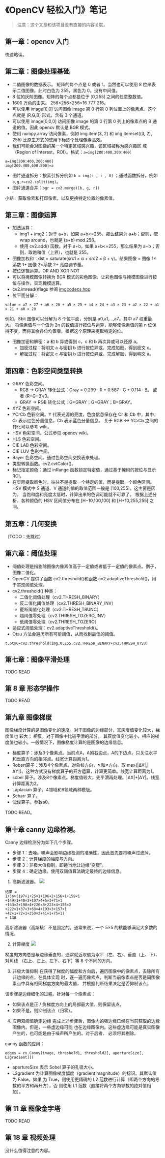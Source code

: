 # 《OpenCV 轻松入门》笔记

> 注意：这个文章和该项目没有直接的内容关联。

## 第一章：opencv 入门

快速略读。

## 第二章：图像处理基础

- 二值图像的数据表示。 矩阵的每个点是 0 或者 1。当然也可以使用 8 位来表示二值图像。此时白色为 255，黑色为 0。没有中间值。
- 8 位的灰阶图像。矩阵的每个点都是位于 [0,255] 之间的任意整数值。
- 1600 万色的由来。 256×256×256=16 777 216。
- 可以使用 image[0,0] 访问图像 image 第 0 行第 0 列位置上的像素点。这个点就是 (R,G,B) 形式，含有 3 个通道。
- 可以使用 image[0,0,0] 访问图像 image 的第 0 行第 0 列上的像素点的 B 通道的值。因此 opencv 默认是 BGR 模式。
- 使用 numpy.array 访问像素，例如 img.item(3, 2) 和 img.itemset((3, 2), 255) 比原生方式的使用下标逐个处理像素高效。
- 我们可能会对图像的某一个特定区域感兴趣，该区域被称为感兴趣区 域（Region of Interest，ROI）。格式：`a=img[200:400,200:400]`

```
a=img[200:400,200:400]
img[200:400,600:800]=a
```

- 图片通道拆分：按索引拆分例如 `b = img[: , : , 0]` ；通过函数拆分，例如 `b,g,r=cv2.split(img)`。
- 图片通道合并：`bgr = cv2.merge([b, g, r])`

小结：获取像素和打印像素，以及更换特定位置的像素值。

## 第三章：图像运算

- 加法运算：
    - img1 + img2：对于 a+b，如果 a+b<=255，那么结果为 a+b；否则，取 wrap around，也就是 (a+b) mod 256。
    - 使用 cv2.add() 函数。对于 a+b，如果 a+b<=255，那么结果为 a+b；否则，取饱和值（上界），也就是 255。
- 图像加权和：dst = saturate(src1 × α + src2 × β + γ)。结果图像 = 图像 1×系数 1+ 图像 2×系数 2+ 亮度调节量。
- 按位逻辑运算。OR AND XOR NOT
- 可以将掩模图像转换为 BGR 模式的彩色图像，让彩色图像与掩模图像进行按位与操作，实现掩模运算。
- cv2.imread()flags
  参阅 [imgcodecs.hpp](https://github.com/opencv/opencv/blob/master/modules/imgcodecs/include/opencv2/imgcodecs.hpp)
- 位平面分解：

```
value = a7 × 27 + a6 × 26 + a5 × 25 + a4 × 24 + a3 × 23 + a2 × 22 + a1 × 21 + a0 × 20
```

例如，8bit 图像可以分解为 8 个位平面，分别是 a0,a1,...,a7。其中 a7 权重最大。 将像素值与一个值为 2n 的数值进行按位与运算，能够使像素值的第 n 位保持不变，而将其余各位均置零。根据这个原理来提取特定的位。

- 图像加密和解密：a 和 b 异或得到 c，c 和 b 再次异或可以还原 a。
    - 加密过程：将明文 a 与密钥 b 进行按位异或，完成加密，得到密文 c。
    - 解密过程：将密文 c 与密钥 b 进行按位异或，完成解密，得到明文 a。

## 第四章：色彩空间类型转换

- GRAY 色彩空间。
    - RGB -> GRAY 转化公式：Gray = 0.299 · R + 0.587 · G + 0.114 · B。 或者 (R+G+B)/3。
    - GRAY -> RGB 转化公式：G=GRAY；G=GRAY；B=GRAY。
- XYZ 色彩空间。
- YCrCb 色彩空间。Y 代表光源的亮度，色度信息保存在 Cr 和 Cb 中，其中，Cr 表示红色分量信息，Cb 表示蓝色分量信息。 关于 RGB <-> YCrCb 之间的转化可以参考 wiki。
- HSV 色彩空间。公式参见 opencv wiki。
- HLS 色彩空间。
- CIE LAB 色彩空间。
- CIE LUV 色彩空间。
- Bayer 色彩空间。通过色彩空间交换表来处理。
- 类型转换函数。cv2.cvtColor()。
- 标记指定颜色：通过 inRange 函数锁定特定值，通过基于掩码的按位与显示 ROI。
- 在实际提取颜色时，往往不是提取一个特定的值，而是提取一个颜色区间。 HSV 模式中 S 通道、V 通道的值的取值范围一般是 [100,255]。这主要是因为， 当饱和度和亮度太低时，计算出来的色调可能就不可靠了。
  根据上述分析，各种颜色的 HSV 区间值分布在 [H−10,100,100] 和 [H+10,255,255] 之间。

## 第五章：几何变换

（TODO：先跳过）

## 第六章：阈值处理

- 阈值处理是指剔除图像内像素值高于一定值或者低于一定值的像素点。例子，图像二值化。
- OpenCV 提供了函数 cv2.threshold()和函数 cv2.adaptiveThreshold()，用于实现阈值处理。
- cv2.threshold() 种类：
    - 二值化阈值处理（cv2.THRESH_BINARY）
    - 反二值化阈值处理（cv2.THRESH_BINARY_INV）
    - 截断阈值化处理（cv2.THRESH_TRUNC）
    - 超阈值零处理（cv2.THRESH_TOZERO_INV）
    - 低阈值零处理（cv2.THRESH_TOZERO）
- 适应式阈值处理：cv2.adaptiveThreshold()。
- Otsu 方法会遍历所有可能阈值，从而找到最佳的阈值。

```
t,otsu=cv2.threshold(img,0,255,cv2.THRESH_BINARY+cv2.THRESH_OTSU)
```

## 第七章：图像平滑处理

TODO READ

## 第 8 章 形态学操作

TODO READ

## 第九章 图像梯度

图像梯度计算的是图像变化的速度。对于图像的边缘部分，其灰度值变化较大，梯度值也 较大； 相反，对于图像中比较平滑的部分， 其灰度值变化较小，相应的梯度值也较小。一般情况下，图像梯度计算的是图像的边缘信息。

- 梯度算子：涉及3个像素点。当前点A，A的右边点，A的下边点。只关注水平和垂直方向的相邻点。线宽计算距离为1。
- Robert算子：涉及4个像素点。对象线方向，↖和↗方向。取 max{|ΔX|,|ΔY|}。这种方式没有梯度算子的开方运算，计算更简单。线宽计算距离为1。
- sobel 算子。涉及8个像素点。梯度值较大。先平滑再处理。|ΔX|+|ΔY|。线宽计算距离为2。
- Laplacian 算子。4领域和8领域两种模版。
- Scharr 算子。
- 沈俊算子。参数a0。

TODO READ。

## 第十章 canny 边缘检测。

Canny 边缘检测分为如下几个步骤。

- 步骤 1：去噪。噪声会影响边缘检测的准确性，因此首先要将噪声过滤掉。
- 步骤 2：计算梯度的幅度与方向。
- 步骤 3：非极大值抑制，即适当地让边缘“变瘦”。
- 步骤 4：确定边缘。使用双阈值算法确定最终的边缘信息。

1. 高斯滤波器。
   ![](./assets/Snipaste_2022-10-20_22-37-26.png)

```
结果 =
1/56×(197×1+25×1+106×2+156×1+159×1
+149×1+40×3+107×4+5×3+71×1
+163×2+198×4+226×8+223×4+156×2
+222×1+37×3+68×4+193×3+157×1
+42×1+72×1+250×2+41×1+75×1)
= 138
```

高斯滤波器（高斯核）不是固定的。通常来说，一个 5×5 的核能够满足大多数的情况。

2. 计算梯度
   ![](./assets/Snipaste_2022-10-20_22-40-43.png)

梯度的方向总是与边缘垂直的，通常就近取值为水平（左、右）、垂直（上、下）、对角线 （右上、左上、左下、右下）等 8 个不同的方向。

3. 非极大值抑制 在获得了梯度的幅度和方向后，遍历图像中的像素点，去除所有非边缘的点。在具体实现 时，逐一遍历像素点，判断当前像素点是否是周围像素点中具有相同梯度方向的最大值， 并根据判断结果决定是否抑制该点。

该步骤是边缘细化的过程。针对每一个像素点：

- 如果该点是正 / 负梯度方向上的局部最大值，则保留该点。
- 如果不是，则抑制该点（归零）。

4. 应用双阈值确定边缘 完成上述步骤后，图像内的强边缘已经在当前获取的边缘图像内。但是，一些虚边缘可能 也在边缘图像内。这些虚边缘可能是真实图像产生的，也可能是由于噪声所产生的。对于后者， 必须将其剔除。

canny 函数的应用：

```
edges = cv.Canny(image, threshold1, threshold2[, apertureSize[, L2gradient]])
```

- apertureSize 表示 Sobel 算子的孔径大小。
- L2gradient 为计算图像梯度幅度（gradient magnitude）的标识。其默认值为 False。如果 为 True，则使用更精确的 L2 范数进行计算（即两个方向的导数的平方和再开方），否 则使用 L1
  范数（直接将两个方向导数的绝对值相加）。

## 第 11 章 图像金字塔

TODO READ

## 第 18 章 视频处理

没什么值得注意的内容。